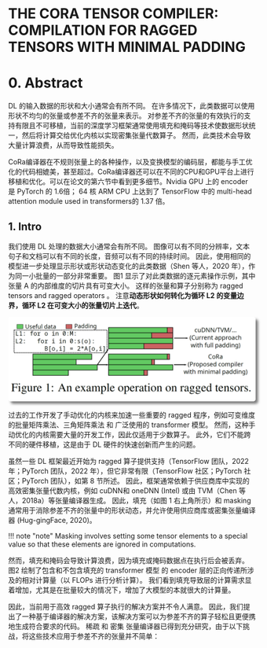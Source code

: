 # THE CORA TENSOR COMPILER: COMPILATION FOR RAGGED TENSORS WITH MINIMAL PADDING

# 0. Abstract
DL 的输入数据的形状和大小通常会有所不同。 在许多情况下，此类数据可以使用形状不均匀的张量或参差不齐的张量来表示。 对参差不齐的张量的有效执行的支持有限且不可移植，当前的深度学习框架通常使用填充和掩码等技术使数据形状统一，然后将计算交给优化内核以实现密集张量代数算子。 然而，此类技术会导致大量计算浪费，从而导致性能损失。 

CoRa编译器在不规则张量上的各种操作，以及变换模型的编码层，都能与手工优化的代码相媲美，甚至超过。CoRa编译器还可以在不同的CPU和GPU平台上进行移植和优化。可以在论文的第六节中看到更多细节。Nvidia GPU 上的 encoder 是 PyTorch 的 1.6倍； 64 核 ARM CPU 上达到了 TensorFlow 中的 multi-head attention module used in transformers的 1.37 倍。

## 1. Intro
我们使用 DL 处理的数据大小通常会有所不同。 图像可以有不同的分辨率，文本句子和文档可以有不同的长度，音频可以有不同的持续时间。 因此，使用相同的模型进一步处理显示形状或形状动态变化的此类数据（Shen 等人，2020 年），作为同一小批量的一部分非常重要。 图1 显示了对此类数据的逐元素操作示例，其中张量 A 的内部维度的切片具有可变大小。 这样的张量和算子分别称为 ragged tensors and ragged operators 。 注意**动态形状如何转化为循环 L2 的变量边界，循环 L2 在可变大小的张量切片上迭代**。

<div class="autocb" style="text-align:center;"><img src="./paper-cora.assets\autocb_0.png" style="zoom: 50%;box-shadow: rgba(0, 0, 0, 0.5) 10px 10px 10px; border-radius: 10px;" /></div>

过去的工作开发了手动优化的内核来加速一些重要的 ragged 程序，例如可变维度的批量矩阵乘法、三角矩阵乘法 和 广泛使用的 transformer 模型。 然而，这种手动优化的内核需要大量的开发工作，因此仅适用于少数算子。 此外，它们不能跨不同的硬件移植，这是由于 DL 硬件的快速创新而产生的问题。

虽然一些 DL 框架最近开始为 ragged 算子提供支持（TensorFlow 团队，2022 年；PyTorch 团队，2022 年），但它非常有限（TensorFlow 社区；PyTorch 社区；PyTorch 团队），如第 8 节所述。 因此，框架通常依赖于供应商库中实现的高效密集张量代数内核，例如 cuDNN和 oneDNN (Intel) 或由 TVM（Chen 等人，2018a）等张量编译器生成。 因此，填充（如图 1 右上角所示）和 masking 通常用于消除参差不齐的张量中的形状动态，并允许使用供应商库或密集张量编译器 (Hug-gingFace, 2020)。

!!! note "note"
    Masking involves setting some tensor elements to a special value so that these elements are ignored in computations.


然而，填充和掩码会导致计算浪费，因为填充或掩码数据点在执行后会被丢弃。 图2 绘制了包含和不包含填充的 transformer 模型 的 encoder 层的正向传递所涉及的相对计算量（以 FLOPs 进行分析计算）。 我们看到填充导致层的计算需求显着增加，尤其是在批量较大的情况下，增加了大模型的本就很大的计算量。

因此，当前用于高效 ragged 算子执行的解决方案并不令人满意。 因此，我们提出了一种基于编译器的解决方案，该解决方案可以为参差不齐的算子轻松且更便携地生成符合要求的代码。 稀疏 和 密集 张量编译器已得到充分研究，由于以下挑战，将这些技术应用于参差不齐的张量并不简单：

